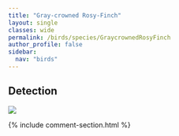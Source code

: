 ```yaml
---
title: "Gray-crowned Rosy-Finch"
layout: single
classes: wide
permalink: /birds/species/GraycrownedRosyFinch
author_profile: false
sidebar:
  nav: "birds"
---
```


<h2>Detection</h2>

<a href="https://beallen.github.io/DevelopmentWebsite/assets/images/birds/GraycrownedRosyFinch/det.jpg">
<img src="https://beallen.github.io/DevelopmentWebsite/assets/images/birds/GraycrownedRosyFinch/det.jpg">
</a>

{% include comment-section.html %}
